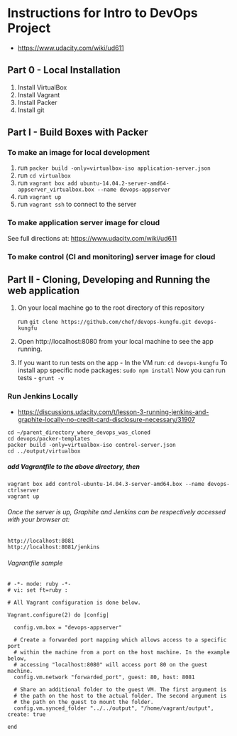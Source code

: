 Instructions for Intro to DevOps Project
========================================

  * https://www.udacity.com/wiki/ud611

## Part 0 - Local Installation

1. Install VirtualBox
2. Install Vagrant
3. Install Packer
4. Install git

## Part I - Build Boxes with Packer

### To make an image for local development
1. run `packer build -only=virtualbox-iso application-server.json`
2. run `cd virtualbox`
3. run `vagrant box add ubuntu-14.04.2-server-amd64-appserver_virtualbox.box --name devops-appserver`
4. run `vagrant up`
5. run `vagrant ssh` to connect to the server


### To make application server image for cloud

See full directions at: https://www.udacity.com/wiki/ud611

### To make control (CI and monitoring) server image for cloud

## Part II - Cloning, Developing and Running the web application

1. On your local machine go to the root directory of this repository

    run `git clone https://github.com/chef/devops-kungfu.git devops-kungfu`

2. Open http://localhost:8080 from your local machine to see the app running.

3. If you want to run tests on the app - 
    In the VM run:
    `cd devops-kungfu`
    To install app specific node packages: 
    `sudo npm install`
    Now you can run tests - `grunt -v`


### Run Jenkins Locally

  * https://discussions.udacity.com/t/lesson-3-running-jenkins-and-graphite-locally-no-credit-card-disclosure-necessary/31907

```
cd ~/parent_directory_where_devops_was_cloned
cd devops/packer-templates
packer build -only=virtualbox-iso control-server.json
cd ../output/virtualbox
```

##### add Vagrantfile to the above directory, then

```
vagrant box add control-ubuntu-14.04.3-server-amd64.box --name devops-ctrlserver
vagrant up
```

###### Once the server is up, Graphite and Jenkins can be respectively accessed with your browser at:

```
http://localhost:8081
http://localhost:8081/jenkins
```

###### Vagrantfile sample

```
# -*- mode: ruby -*-
# vi: set ft=ruby :

# All Vagrant configuration is done below. 

Vagrant.configure(2) do |config|

  config.vm.box = "devops-appserver"

  # Create a forwarded port mapping which allows access to a specific port
  # within the machine from a port on the host machine. In the example below,
  # accessing "localhost:8080" will access port 80 on the guest machine.
  config.vm.network "forwarded_port", guest: 80, host: 8081

  # Share an additional folder to the guest VM. The first argument is
  # the path on the host to the actual folder. The second argument is
  # the path on the guest to mount the folder.
  config.vm.synced_folder "../../output", "/home/vagrant/output", create: true

end
```

